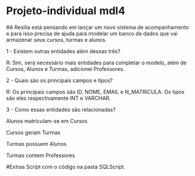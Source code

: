 # Projeto-individual mdl4

#A Resilia está pensando em lançar um novo sistema de acompanhamento e para isso precisa de ajuda para modelar um banco de dados que vai armazenar seus cursos, turmas e alunos.


1 - Existem outras entidades além dessas três?

R: Sim, será necessário mais entidades para completar o modelo, além de Cursos, Alunos e Turmas, adicionei Professores.


2 - Quais são os principais campos e tipos?

R: Os principais campos são ID, NOME, EMAIL e N_MATRICULA. Os tipos são eles respectivamente INT e VARCHAR.


3 - Como essas entidades são relacionadas?

Alunos matriculam-se em Cursos

Cursos geram Turmas 

Turmas  possuem Alunos

Turmas contem Professores

#Extras
Script com o código na pasta SQLScript.
